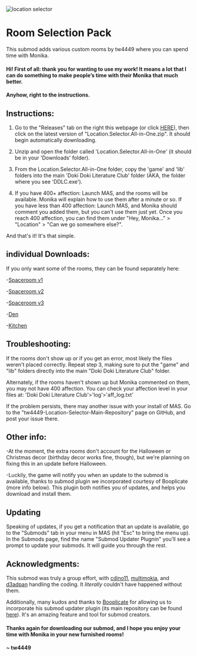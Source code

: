 ![location selector](https://cdn.discordapp.com/attachments/732733575715094570/755135408291184750/Room_Selection_Pack.jpg)
# Room Selection Pack
This submod adds various custom rooms by tw4449 where you can spend time with Monika.

#### Hi! First of all: thank you for wanting to use my work! It means a lot that I can do something to make people’s time with their Monika that much better.

#### Anyhow, right to the instructions. 

## Instructions:

1. Go to the "Releases" tab on the right this webpage (or click [HERE](https://github.com/tw4449/tw4449-Location-Selector-Main-Repository/releases)), then click on the latest version of "Location.Selector.All-in-One.zip". It should begin automatically downloading.

2. Unzip and open the folder called 'Location.Selector.All-in-One' (it should be in your 'Downloads' folder).

3. From the Location.Selector.All-in-One folder, copy the 'game' and 'lib' folders into the main 
   'Doki Doki Literature Club' folder (AKA, the folder where you see 'DDLC.exe').

4. If you have 400+ affection: Launch MAS, and the rooms will be available. Monika will explain how to use them after a minute or so. If you have less than 400 affection: Launch MAS, and Monika should comment you added them, but you can't use them just yet. Once you reach 400 affection, you can find them under "Hey, Monika..." > "Location" > "Can we go somewhere else?".

And that's it! It's that simple.


## individual  Downloads:

If you only want some of the rooms, they can be found separately here:

-[Spaceroom v1](https://github.com/Cdino11/Custom-Room-Furnished-Spaceroom-V1)

-[Spaceroom v2](https://github.com/Cdino11/Custom-Room-Furnished-Spaceroom-V2)

-[Spaceroom v3](https://github.com/Cdino11/Custom-Room-Furnished-Spaceroom-V3)

-[Den](https://github.com/Cdino11/Custom-Room-Den)

-[Kitchen](https://github.com/Cdino11/Custom-Room-Kitchen)

## Troubleshooting:

If the rooms don't show up or if you get an error, most likely the files weren't placed correctly. Repeat step 3, making sure 
   to put the "game" and "lib" folders directly into the main "Doki Doki Literature Club" folder.
   
Alternately, if the rooms haven't shown up but Monika commented on them, you may not have 400 affection. You can check your 
   affection level in your files at: 'Doki Doki Literature Club'>'log'>'aff_log.txt'
   
If the problem persists, there may another issue with your install of MAS. Go to the "tw4449-Location-Selector-Main-Repository" 
   page on GitHub, and post your issue there.


## Other info:

-At the moment, the extra rooms don't account for the Halloween or Christmas decor (birthday decor works fine, 
   though), but we're planning on fixing this in an update before Halloween.
   
-Luckily, the game will notify you when an update to the submod is available, thanks to submod plugin we 
   incorporated courtesy of Booplicate (more info below). This plugin both notifies you of updates, and helps 
   you download and install them.

## Updating

Speaking of updates, if you get a notification that an update is available, go to the "Submods" tab in your menu in MAS 
(hit "Esc" to bring the menu up). In the Submods page, find the name "Submod Updater Plugnin" you'll see a prompt to update your submods. It will 
guide you through the rest.

## Acknowledgments:

This submod was truly a group effort, with 
[cdino11](https://github.com/cdino11), [multimokia](https://github.com/multimokia), and [d3adpan](https://github.com/d3adpan) handling the coding. It *literally* couldn't have happened without them.

Additionally, many kudos and thanks to [Booplicate](https://github.com/Booplicate) for allowing us to incorporate his submod updater plugin (its main repository can be found [here](https://github.com/Booplicate/MAS-Submods-SubmodUpdaterPlugin)). It's an amazing feature and tool for submod creators.

#### Thanks again for downloading our submod, and I hope you enjoy your time with Monika in your new furnished rooms!

#### ~ tw4449
